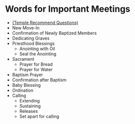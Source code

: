 # Words for Important Meetings
+ [(Temple Recommend Questions)](https://github.com/fataha801/wording/blob/main/temple-recommend.md)
+ New Move-In
+ Confirmation of Newly Baptized Members
+ Dedicating Graves
+ Priesthood Blessings
  + Anointing with Oil
  + Seal the Anointing
+ Sacrament
  + Prayer for Bread
  + Prayer for Water
+ Baptism Prayer
+ Confirmation after Baptism
+ Baby Blessing
+ Ordination
+ Calling
  + Extending
  + Sustaining
  + Releases 
  + Set apart for calling
